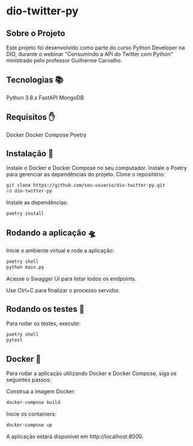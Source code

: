 # dio-twitter-py


## Sobre o Projeto
Este projeto foi desenvolvido como parte do curso Python Developer na DIO, durante o webinar "Consumindo a API do Twitter com Python" ministrado pelo professor Guilherme Carvalho.

## Tecnologias 📚
Python 3.8.x
FastAPI
MongoDB

## Requisitos ✋
Docker
Docker Compose
Poetry

## Instalação 💽
Instale o Docker e Docker Compose no seu computador.
Instale o Poetry para gerenciar as dependências do projeto.
Clone o repositório:

```sh
git clone https://github.com/seu-usuario/dio-twitter-py.git
cd dio-twitter-py
```

Instale as dependências:

```sh
poetry install
```

## Rodando a aplicação 🛸
Inicie o ambiente virtual e rode a aplicação:

```sh
poetry shell
python main.py
```

Acesse o Swagger UI para listar todos os endpoints.

Use Ctrl+C para finalizar o processo servidor.

## Rodando os testes 🧪
Para rodar os testes, execute:

```sh
poetry shell
pytest
```

## Docker 🐳
Para rodar a aplicação utilizando Docker e Docker Compose, siga os seguintes passos:

Construa a imagem Docker:
```sh
docker-compose build
```
Inicie os containers:
```sh
docker-compose up
```
A aplicação estará disponível em http://localhost:8000.